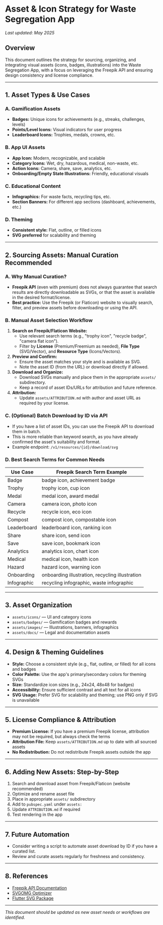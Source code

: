 # Asset & Icon Strategy for Waste Segregation App

_Last updated: May 2025_

## Overview
This document outlines the strategy for sourcing, organizing, and integrating visual assets (icons, badges, illustrations) into the Waste Segregation App, with a focus on leveraging the Freepik API and ensuring design consistency and license compliance.

---

## 1. Asset Types & Use Cases

### A. Gamification Assets
- **Badges:** Unique icons for achievements (e.g., streaks, challenges, levels)
- **Points/Level Icons:** Visual indicators for user progress
- **Leaderboard Icons:** Trophies, medals, crowns, etc.

### B. App UI Assets
- **App Icon:** Modern, recognizable, and scalable
- **Category Icons:** Wet, dry, hazardous, medical, non-waste, etc.
- **Action Icons:** Camera, share, save, analytics, etc.
- **Onboarding/Empty State Illustrations:** Friendly, educational visuals

### C. Educational Content
- **Infographics:** For waste facts, recycling tips, etc.
- **Section Banners:** For different app sections (dashboard, achievements, etc.)

### D. Theming
- **Consistent style:** Flat, outline, or filled icons
- **SVG preferred** for scalability and theming

---

## 2. Sourcing Assets: Manual Curation Recommended

### A. Why Manual Curation?
- **Freepik API** (even with premium) does not always guarantee that search results are directly downloadable as SVGs, or that the asset is available in the desired format/license.
- **Best practice:** Use the Freepik (or Flaticon) website to visually search, filter, and preview assets before downloading or using the API.

### B. Manual Asset Selection Workflow
1. **Search on Freepik/Flaticon Website:**
   - Use relevant search terms (e.g., "trophy icon", "recycle badge", "camera flat icon").
   - Filter by **License** (Premium/Freemium as needed), **File Type** (SVG/Vector), and **Resource Type** (Icons/Vectors).
2. **Preview and Confirm:**
   - Ensure the asset matches your style and is available as SVG.
   - Note the asset ID (from the URL) or download directly if allowed.
3. **Download and Organize:**
   - Download SVGs manually and place them in the appropriate `assets/` subdirectory.
   - Keep a record of asset IDs/URLs for attribution and future reference.
4. **Attribution:**
   - Update `assets/ATTRIBUTION.md` with author and asset URL as required by your license.

### C. (Optional) Batch Download by ID via API
- If you have a list of asset IDs, you can use the Freepik API to download them in batch.
- This is more reliable than keyword search, as you have already confirmed the asset's suitability and format.
- Example endpoint: `/v1/resources/{id}/download/svg`

### D. Best Search Terms for Common Needs
| Use Case         | Freepik Search Term Example         |
|------------------|------------------------------------|
| Badge            | badge icon, achievement badge      |
| Trophy           | trophy icon, cup icon              |
| Medal            | medal icon, award medal            |
| Camera           | camera icon, photo icon            |
| Recycle          | recycle icon, eco icon             |
| Compost          | compost icon, compostable icon     |
| Leaderboard      | leaderboard icon, ranking icon     |
| Share            | share icon, send icon              |
| Save             | save icon, bookmark icon           |
| Analytics        | analytics icon, chart icon         |
| Medical          | medical icon, health icon          |
| Hazard           | hazard icon, warning icon          |
| Onboarding       | onboarding illustration, recycling illustration |
| Infographic      | recycling infographic, waste infographic |

---

## 3. Asset Organization
- `assets/icons/` — UI and category icons
- `assets/badges/` — Gamification badges and rewards
- `assets/images/` — Illustrations, banners, infographics
- `assets/docs/` — Legal and documentation assets

---

## 4. Design & Theming Guidelines
- **Style:** Choose a consistent style (e.g., flat, outline, or filled) for all icons and badges
- **Color Palette:** Use the app's primary/secondary colors for theming SVGs
- **Size:** Standardize icon sizes (e.g., 24x24, 48x48 for badges)
- **Accessibility:** Ensure sufficient contrast and alt text for all icons
- **SVG Usage:** Prefer SVG for scalability and theming; use PNG only if SVG is unavailable

---

## 5. License Compliance & Attribution
- **Premium License:** If you have a premium Freepik license, attribution may not be required, but always check the terms
- **Attribution File:** Keep `assets/ATTRIBUTION.md` up to date with all sourced assets
- **No Redistribution:** Do not redistribute Freepik assets outside the app

---

## 6. Adding New Assets: Step-by-Step
1. Search and download asset from Freepik/Flaticon (website recommended)
2. Optimize and rename asset file
3. Place in appropriate `assets/` subdirectory
4. Add to `pubspec.yaml` under `assets:`
5. Update `ATTRIBUTION.md` if required
6. Test rendering in the app

---

## 7. Future Automation
- Consider writing a script to automate asset download by ID if you have a curated list.
- Review and curate assets regularly for freshness and consistency.

---

## 8. References
- [Freepik API Documentation](https://docs.freepik.com/api-reference/resources/get-all-resources)
- [SVGOMG Optimizer](https://jakearchibald.github.io/svgomg/)
- [Flutter SVG Package](https://pub.dev/packages/flutter_svg)

---

_This document should be updated as new asset needs or workflows are identified._ 